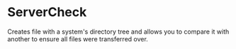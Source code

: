 # ServerCheck
Creates file with a system's directory tree and allows you to compare it with another to ensure all files were transferred over.
